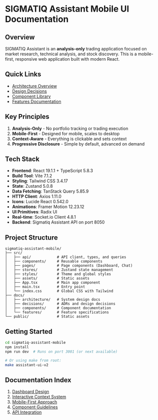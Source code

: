 # SIGMATIQ Assistant Mobile UI Documentation

## Overview
SIGMATIQ Assistant is an **analysis-only** trading application focused on market research, technical analysis, and stock discovery. This is a mobile-first, responsive web application built with modern React.

## Quick Links
- [Architecture Overview](./architecture/overview.md)
- [Design Decisions](./decisions/design-decisions.md)
- [Component Library](./components/README.md)
- [Features Documentation](./features/README.md)

## Key Principles
1. **Analysis-Only** - No portfolio tracking or trading execution
2. **Mobile-First** - Designed for mobile, scales to desktop
3. **Context-Aware** - Everything is clickable and sets context
4. **Progressive Disclosure** - Simple by default, advanced on demand

## Tech Stack
- **Frontend**: React 19.1.1 + TypeScript 5.8.3
- **Build Tool**: Vite 7.1.2
- **Styling**: Tailwind CSS 3.4.17
- **State**: Zustand 5.0.8
- **Data Fetching**: TanStack Query 5.85.9
- **HTTP Client**: Axios 1.11.0
- **Icons**: Lucide React 0.542.0
- **Animations**: Framer Motion 12.23.12
- **UI Primitives**: Radix UI
- **Real-time**: Socket.io Client 4.8.1
- **Backend**: Sigmatiq Assistant API on port 8050

## Project Structure
```
sigmatiq-assistant-mobile/
├── src/
│   ├── api/            # API client, types, and queries
│   ├── components/     # Reusable components
│   ├── pages/          # Page components (Dashboard, Chat)
│   ├── stores/         # Zustand state management
│   ├── styles/         # Theme and global styles
│   ├── assets/         # Static assets
│   ├── App.tsx         # Main app component
│   ├── main.tsx        # Entry point
│   └── index.css       # Global CSS with Tailwind
├── docs/
│   ├── architecture/   # System design docs
│   ├── decisions/      # ADRs and design decisions
│   ├── components/     # Component documentation
│   └── features/       # Feature specifications
└── public/             # Static assets
```

## Getting Started
```bash
cd sigmatiq-assistant-mobile
npm install
npm run dev  # Runs on port 3001 (or next available)

# Or using make from root:
make assistant-ui-v2
```

## Documentation Index
1. [Dashboard Design](./features/dashboard.md)
2. [Interactive Context System](./features/context-system.md)
3. [Mobile-First Approach](./architecture/mobile-first.md)
4. [Component Guidelines](./components/guidelines.md)
5. [API Integration](./architecture/api-integration.md)